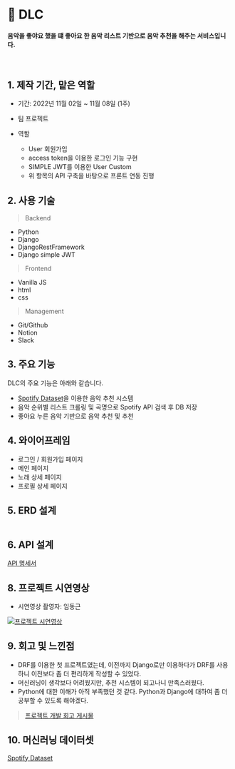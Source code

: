 # 🎵 DLC

#### 음악을 좋야요 했을 떄 좋아요 한 음악 리스트 기반으로 음악 추천을 해주는 서비스입니다.

<br/>

## 1. 제작 기간, 맡은 역할

- 기간: 2022년 11월 02일 ~ 11월 08일 (1주)
- 팀 프로젝트

- 역할

  - User 회원가입
  - access token을 이용한 로그인 기능 구현
  - SIMPLE JWT를 이용한 User Custom
  - 위 항목의 API 구축을 바탕으로 프론트 연동 진행

## 2. 사용 기술

> Backend

- Python
- Django
- DjangoRestFramework
- Django simple JWT

> Frontend

- Vanilla JS
- html
- css

> Management

- Git/Github
- Notion
- Slack

## 3. 주요 기능

DLC의 주요 기능은 아래와 같습니다.

- [Spotify Dataset](https://www.kaggle.com/datasets/vatsalmavani/spotify-dataset)을 이용한 음악 추천 시스템
- 음악 순위별 리스트 크롤링 및 곡명으로 Spotify API 검색 후 DB 저장
- 좋아요 누른 음악 기반으로 음악 추천 및 추천

## 4. 와이어프레임

- 로그인 / 회원가입 페이지
![]()
- 메인 페이지
![]()
- 노래 상세 페이지
![]()
- 프로필 상세 페이지
![]()

## 5. ERD 설계

![]()

## 6. API 설계


[API 명세서](https://documenter.getpostman.com/view/23810621/2s8Z73xATR)

## 8. 프로젝트 시연영상

- 시연영상 촬영자: 임동근




[![프로젝트 시연영상]()](https://www.youtube.com/watch?v=dH_CHanu6E4)
## 9. 회고 및 느낀점
- DRF를 이용한 첫 프로젝트였는데, 이전까지 Django로만 이용하다가 DRF를 사용하니 이전보다 좀 더 편리하게 작성할 수 있었다.
- 머신러닝이 생각보다 어려웠지만, 추천 시스템이 되고나니 만족스러웠다.
- Python에 대한 이해가 아직 부족했던 것 같다. Python과 Django에 대하여 좀 더 공부할 수 있도록 해야겠다.

> [프로젝트 개발 회고 게시물]()

## 10. 머신러닝 데이터셋

[Spotify Dataset](https://www.kaggle.com/datasets/vatsalmavani/spotify-dataset)
